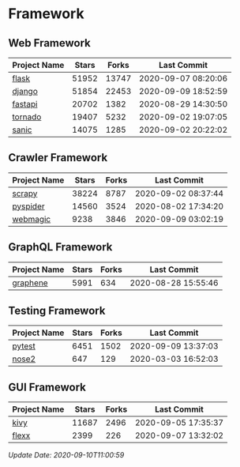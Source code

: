 # Framework

## Web Framework

| Project Name | Stars | Forks | Last Commit |
| ------------ | ----- | ----- | ----------- |
| [flask](https://github.com/pallets/flask) | 51952 | 13747 | 2020-09-07 08:20:06 |
| [django](https://github.com/django/django) | 51854 | 22453 | 2020-09-09 18:52:59 |
| [fastapi](https://github.com/tiangolo/fastapi) | 20702 | 1382 | 2020-08-29 14:30:50 |
| [tornado](https://github.com/tornadoweb/tornado) | 19407 | 5232 | 2020-09-02 19:07:05 |
| [sanic](https://github.com/huge-success/sanic) | 14075 | 1285 | 2020-09-02 20:22:02 |

## Crawler Framework

| Project Name | Stars | Forks | Last Commit |
| ------------ | ----- | ----- | ----------- |
| [scrapy](https://github.com/scrapy/scrapy) | 38224 | 8787 | 2020-09-02 08:37:44 |
| [pyspider](https://github.com/binux/pyspider) | 14560 | 3524 | 2020-08-02 17:34:20 |
| [webmagic](https://github.com/code4craft/webmagic) | 9238 | 3846 | 2020-09-09 03:02:19 |

## GraphQL Framework

| Project Name | Stars | Forks | Last Commit |
| ------------ | ----- | ----- | ----------- |
| [graphene](https://github.com/graphql-python/graphene) | 5991 | 634 | 2020-08-28 15:55:46 |

## Testing Framework

| Project Name | Stars | Forks | Last Commit |
| ------------ | ----- | ----- | ----------- |
| [pytest](https://github.com/pytest-dev/pytest) | 6451 | 1502 | 2020-09-09 13:37:03 |
| [nose2](https://github.com/nose-devs/nose2) | 647 | 129 | 2020-03-03 16:52:03 |

## GUI Framework

| Project Name | Stars | Forks | Last Commit |
| ------------ | ----- | ----- | ----------- |
| [kivy](https://github.com/kivy/kivy) | 11687 | 2496 | 2020-09-05 17:35:37 |
| [flexx](https://github.com/flexxui/flexx) | 2399 | 226 | 2020-09-07 13:32:02 |

*Update Date: 2020-09-10T11:00:59*